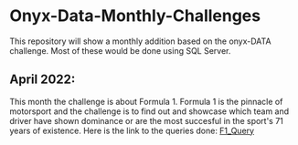 # Onyx-Data-Monthly-Challenges
This repository will show a monthly addition based on the onyx-DATA challenge. Most of these would be done using SQL Server.

## April 2022:
  This month the challenge is about Formula 1. Formula 1 is the pinnacle of motorsport and the challenge is to find out and showcase which
  team and driver have shown dominance or are the most succesful in the sport's 71 years of existence. 
  Here is the link to the queries done: [F1_Query](https://github.com/mr-williams/Onyx-Data-Monthly-Challenges/blob/main/F1_Query.sql)
